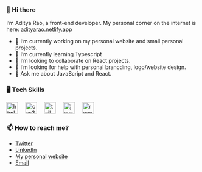 ### 👋 Hi there

I’m Aditya Rao, a front-end developer. My personal corner on the internet is here: [adityarao.netlify.app](https://adityarao.netlify.app/)

*   🔭 I’m currently working on my personal website and small personal projects.
*   🌱 I’m currently learning Typescript
*   👯 I’m looking to collaborate on React projects.
*   🤔 I’m looking for help with personal brancding, logo/website design.
*   💬 Ask me about JavaScript and React.

### 🖥 Tech Skills

<div align="left">
  <img src="https://cdn.jsdelivr.net/gh/devicons/devicon/icons/html5/html5-original.svg" height="30" alt="html5 logo"  />
  <img width="12" />
  <img src="https://cdn.jsdelivr.net/gh/devicons/devicon/icons/css3/css3-original.svg" height="30" alt="css3 logo"  />
  <img width="12" />
  <img src="https://cdn.simpleicons.org/tailwindcss/06B6D4" height="30" alt="tailwindcss logo"  />
  <img width="12" />
  <img src="https://cdn.jsdelivr.net/gh/devicons/devicon/icons/javascript/javascript-original.svg" height="30" alt="javascript logo"  />
  <img width="12" />
  <img src="https://cdn.jsdelivr.net/gh/devicons/devicon/icons/react/react-original.svg" height="30" alt="react logo"  />
</div>

### 📫 How to reach me?
- [Twitter](https://twitter.com/thisisadityarao) 
- [LinkedIn](https://www.linkedin.com/in/thisisadityarao/) 
- [My personal website](https://adityarao.netlify.app/)
- <a href="dev.adityarao@gmail.com">Email</a>
